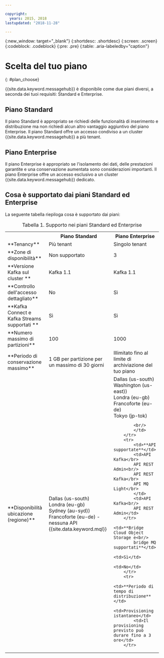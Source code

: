 ```yaml
---

copyright:
  years: 2015, 2018
lastupdated: "2018-11-28"

---
```


{:new_window: target="_blank"}
{:shortdesc: .shortdesc}
{:screen: .screen}
{:codeblock: .codeblock}
{:pre: .pre}
{:table: .aria-labeledby="caption"}

# Scelta del tuo piano 
{: #plan_choose}

{{site.data.keyword.messagehub}} è disponibile come due piani diversi, a seconda dei tuoi requisiti: Standard e Enterprise.

## Piano Standard

Il piano Standard è appropriato se richiedi delle funzionalità di inserimento e distribuzione ma non richiedi alcun altro vantaggio aggiuntivo del piano Enterprise. Il piano Standard offre un accesso condiviso a un cluster {{site.data.keyword.messagehub}} a più tenant.

## Piano Enterprise 

Il piano Enterprise è appropriato se l'isolamento dei dati, delle prestazioni garantite e una conservazione aumentata sono considerazioni importanti. Il piano Enterprise offre un accesso esclusivo a un cluster {{site.data.keyword.messagehub}} dedicato.

## Cosa è supportato dai piani Standard ed Enterprise

La seguente tabella riepiloga cosa è supportato dai piani:

<table>
    <caption>Tabella 1. Supporto nei piani Standard ed Enterprise</caption>
      <tr>
	        <th></th>
		    <th>Piano Standard</th>
		    <th>Piano Enterprise</th>
        </tr>
		<tr>
			<td>**Tenancy**</td>
			<td>Più tenant </td>
			<td>Singolo tenant</td>
		</tr>
        <tr>
			<td>**Zone di disponibilità**</td>
			<td>Non supportato</td>
			<td>3</td>
		</tr>
	  		<tr>
			<td>**Versione Kafka sul cluster **</td>
			<td>Kafka 1.1</td>
			<td>Kafka 1.1</td>
		</tr>
		<tr>
			<td>**Controllo dell'accesso dettagliato**</td>
			<td>No</td>
			<td>Sì</td>
		</tr>
		<tr>
			<td>**Kafka Connect e Kafka Streams supportati **</td>
			<td>Sì</td>
			<td>Sì</td>
		</tr>
		<tr>
			<td>**Numero massimo di partizioni**</td>
			<td>100</td>
			<td>1000</td>
		</tr>
		<tr>
			<td>**Periodo di conservazione massimo**</td>
			<td>1 GB per partizione per un massimo di 30 giorni </td>
			<td>Illimitato fino al limite di archiviazione del tuo piano </td>
		</tr>
		<tr>
			<td>**Disponibilità ubicazione (regione)**</td>
			<td>Dallas (us-south)</br>
			Londra (eu-gb)</br>
			Sydney (au-syd))</br>
			Francoforte (eu-de) - nessuna API {{site.data.keyword.mql}} </td>
			<td>Dallas (us-south)</br>
			Washington (us-east))<br/>
			Londra (eu-gb)<br/>
			Francoforte (eu-de)<br/>
			Tokyo (jp-tok)<br/>

			<br/>
			</td>
		</tr>
		<tr>
     	    <td>**API supportate**</td>
			<td>API Kafka</br>
			API REST Admin<br/>
			API REST Kafka</br>
			API MQ Light</br>
		    </td>
			<td>API Kafka<br/>
			API REST Admin</td>
		</tr>
			<td>**Bridge Cloud Object Storage e<br/>
			bridge MQ supportati**</td>
			<td>Sì</td>
			<td>No</td>
		</tr>
		<tr>
			<td>**Periodo di tempo di distribuzione**</td>
			<td>Provisioning istantaneo</td>
			<td>Il provisioning previsto può durare fino a 3 ore</td>
		</tr>

</table>


<!--
## {{site.data.keyword.Bluemix_notm}} Public environment
{: notoc}

{{site.data.keyword.Bluemix_notm}} Public provides an
economical public cloud service where you pay for what you use and share infrastructure with
others.

In {{site.data.keyword.Bluemix_notm}} Public, the cost of
{{site.data.keyword.messagehub}} is determined by two factors: the
number of partitions that you use and the number of messages that you send and receive. There is no
charge for message data while it is retained on the topics, but the data that each partition retains
is capped at 1 GB.

For more information, see [{{site.data.keyword.Bluemix_notm}} Public ![External link icon](../../icons/launch-glyph.svg "External link icon")](https://www.ibm.com/cloud-computing/bluemix/public){:new_window}.
-->

